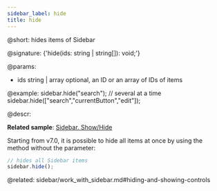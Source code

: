 ```yaml
---
sidebar_label: hide
title: hide
---          
```


@short: hides items of Sidebar

@signature: {'hide(ids: string | string[]): void;'}

@params:
- ids 		string | array		optional, an ID or an array of IDs of items

@example:
sidebar.hide("search");
// several at a time
sidebar.hide(["search","currentButton","edit"]);



@descr:

**Related sample**: [Sidebar. Show/Hide](https://snippet.dhtmlx.com/5hsowdoy)

Starting from v7.0, it is possible to hide all items at once by using the method without the parameter:

~~~js
// hides all Sidebar items
sidebar.hide();
~~~


@related: sidebar/work_with_sidebar.md#hiding-and-showing-controls








